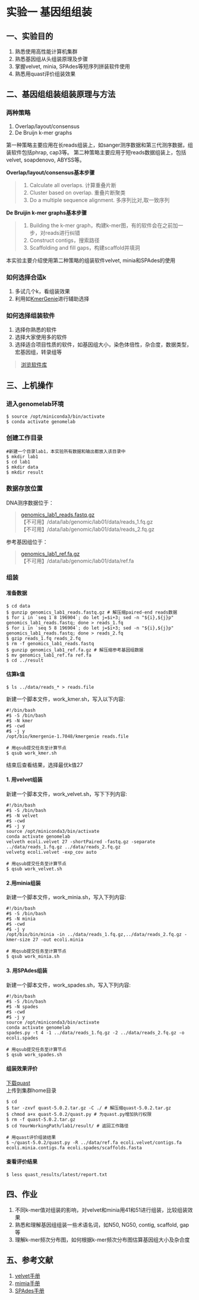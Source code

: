 # 实验一 基因组组装
## 一、实验目的  
1. 熟悉使用高性能计算机集群
2. 熟悉基因组从头组装原理及步骤  
3. 掌握velvet, minia, SPAdes等短序列拼装软件使用 
4. 熟悉用quast评价组装效果  

## 二、基因组组装组装原理与方法  
### 两种策略  
   1. Overlap/layout/consensus
   2. De Bruijn k-mer graphs  

第一种策略主要应用在长reads组装上，如sanger测序数据和第三代测序数据，组装软件包括phrap, cap3等。  第二种策略主要应用于短reads数据组装上，包括velvet, soapdenovo, ABYSS等。  

**Overlap/layout/consensus基本步骤**  
> 1. Calculate all overlaps. 计算重叠片断  
> 2. Cluster based on overlap. 重叠片断聚类  
> 3. Do a multiple sequence alignment. 多序列比对,取一致序列  

**De Bruijin k-mer graphs基本步骤**  
> 1. Building the k-mer graph，构建k-mer图，有的软件会在之前加一步，对reads进行纠错  
> 2. Construct contigs，搜索路径  
> 3. Scaffolding and fill gaps，构建scaffold并填洞  

本实验主要介绍使用第二种策略的组装软件velvet, minia和SPAdes的使用

### 如何选择合适k
1. 多试几个k，看组装效果
2. 利用如[KmerGenie](http://kmergenie.bx.psu.edu/)进行辅助选择  
 
### 如何选择组装软件
1. 选择你熟悉的软件  
2. 选择大家使用多的软件
3. 选择适合项目性质的软件，如基因组大小，染色体倍性，杂合度，数据类型，宏基因组，转录组等

> [浏览软件库](https://omictools.com/genome-assembly-category)

## 三、上机操作
### 进入genomelab环境
```shell
$ source /opt/miniconda3/bin/activate
$ conda activate genomelab
```
### 创建工作目录
```shell
#新建一个目录lab1，本实验所有数据和输出都放入该目录中  
$ mkdir lab1
$ cd lab1
$ mkdir data
$ mkdir result
```

### 数据存放位置  
DNA测序数据位于：  
> [genomics_lab1_reads.fastq.gz](https://github.com/ZhijunBioinf/GenomicLab/blob/dzj/genomics_lab1_reads.fastq.gz)  
> 【不可用】/data/lab/genomic/lab01/data/reads_1.fq.gz  
> 【不可用】/data/lab/genomic/lab01/data/reads_2.fq.gz  

参考基因组位于：  
> [genomics_lab1_ref.fa.gz](https://github.com/ZhijunBioinf/GenomicLab/blob/dzj/genomics_lab1_ref.fa.gz)  
> 【不可用】/data/lab/genomic/lab01/data/ref.fa  


### 组装  
#### 准备数据  
```shell
$ cd data
$ gunzip genomics_lab1_reads.fastq.gz # 解压缩paired-end reads数据
$ for i in `seq 1 8 196904`; do let j=$i+3; sed -n "${i},${j}p" genomics_lab1_reads.fastq; done > reads_1.fq
$ for i in `seq 5 8 196904`; do let j=$i+3; sed -n "${i},${j}p" genomics_lab1_reads.fastq; done > reads_2.fq
$ gzip reads_1.fq reads_2.fq
$ rm -f genomics_lab1_reads.fastq
$ gunzip genomics_lab1_ref.fa.gz # 解压缩参考基因组数据
$ mv genomics_lab1_ref.fa ref.fa
$ cd ../result
```

#### 估算k值  
```shell
$ ls ../data/reads_* > reads.file
```
新建一个脚本文件，work_kmer.sh，写入以下内容:  
```shell
#!/bin/bash
#$ -S /bin/bash
#$ -N kmer
#$ -cwd
#$ -j y
/opt/bio/kmergenie-1.7048/kmergenie reads.file
```

```shell
# 用qsub提交任务至计算节点
$ qsub work_kmer.sh
```
结束后查看结果，选择最优k值27

#### 1. 用velvet组装
新建一个脚本文件，work_velvet.sh，写下下列内容:  
```shell
#!/bin/bash
#$ -S /bin/bash
#$ -N velvet
#$ -cwd
#$ -j y
source /opt/miniconda3/bin/activate
conda activate genomelab
velveth ecoli.velvet 27 -shortPaired -fastq.gz -separate ../data/reads_1.fq.gz ../data/reads_2.fq.gz
velvetg ecoli.velvet -exp_cov auto
```

```shell
# 用qsub提交任务至计算节点
$ qsub work_velvet.sh
```

#### 2.用minia组装  
新建一个脚本文件，work_minia.sh，写入下列内容:  
```shell
#!/bin/bash
#$ -S /bin/bash
#$ -N minia
#$ -cwd
#$ -j y
/opt/bio/bin/minia -in ../data/reads_1.fq.gz,../data/reads_2.fq.gz -kmer-size 27 -out ecoli.minia
```

```shell
# 用qsub提交任务至计算节点
$ qsub work_minia.sh
```

#### 3. 用SPAdes组装  
新建一个脚本文件，work_spades.sh，写入下列内容:  
```shell
#!/bin/bash
#$ -S /bin/bash
#$ -N spades
#$ -cwd
#$ -j y
source /opt/miniconda3/bin/activate
conda activate genomelab
spades.py -t 4 -1 ../data/reads_1.fq.gz -2 ../data/reads_2.fq.gz -o ecoli.spades
```

```shell
# 用qsub提交任务至计算节点
$ qsub work_spades.sh
```

#### 组装效果评价
[下载quast](https://sourceforge.net/projects/quast/)    
上传到集群home目录  

```shell
$ cd
$ tar -zxvf quast-5.0.2.tar.gz -C ./ # 解压缩quast-5.0.2.tar.gz
$ chmod a+x quast-5.0.2/quast.py # 为quast.py增加执行权限
$ rm -f quast-5.0.2.tar.gz
$ cd YourWorkingPath/lab1/result/ # 返回工作路径

# 用quast评价组装结果
$ ~/quast-5.0.2/quast.py -R ../data/ref.fa ecoli.velvet/contigs.fa ecoli.minia.contigs.fa ecoli.spades/scaffolds.fasta
```

#### 查看评价结果  
```shell
$ less quast_results/latest/report.txt 
```

## 四、作业  
1. 不同k-mer值对组装的影响，对velvet和minia用41和51进行组装，比较组装效果  
2. 熟悉和理解基因组组装一些术语名词，如N50, NG50, contig, scaffold, gap等
3. 理解k-mer频次分布图，如何根据k-mer频次分布图估算基因组大小及杂合度  
 
## 五、参考文献  
1. [velvet手册](https://github.com/dzerbino/velvet/blob/master/Manual.pdf)
2. [mimia手册](https://github.com/GATB/minia#introduction)
3. [SPAdes手册](https://github.com/ablab/spades)

